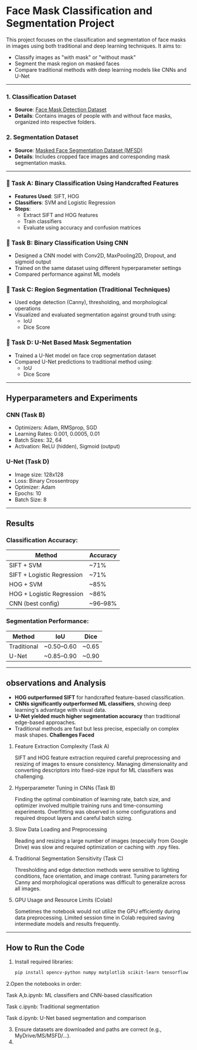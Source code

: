 
# Face Mask Classification and Segmentation Project


This project focuses on the classification and segmentation of face masks in images using both traditional and deep learning techniques. It aims to:
- Classify images as "with mask" or "without mask"
- Segment the mask region on masked faces
- Compare traditional methods with deep learning models like CNNs and U-Net

---


### 1. Classification Dataset
- **Source**: [Face Mask Detection Dataset](https://github.com/chandrikadeb7/Face-Mask-Detection/tree/master/dataset)
- **Details**: Contains images of people with and without face masks, organized into respective folders.

### 2. Segmentation Dataset
- **Source**: [Masked Face Segmentation Dataset (MFSD)](https://github.com/sadjadrz/MFSD)
- **Details**: Includes cropped face images and corresponding mask segmentation masks.

---


### 🔹 Task A: Binary Classification Using Handcrafted Features
- **Features Used**: SIFT, HOG
- **Classifiers**: SVM and Logistic Regression
- **Steps**:
  - Extract SIFT and HOG features
  - Train classifiers
  - Evaluate using accuracy and confusion matrices

### 🔹 Task B: Binary Classification Using CNN
- Designed a CNN model with Conv2D, MaxPooling2D, Dropout, and sigmoid output
- Trained on the same dataset using different hyperparameter settings
- Compared performance against ML models

### 🔹 Task C: Region Segmentation (Traditional Techniques)
- Used edge detection (Canny), thresholding, and morphological operations
- Visualized and evaluated segmentation against ground truth using:
  - IoU
  - Dice Score

### 🔹 Task D: U-Net Based Mask Segmentation
- Trained a U-Net model on face crop segmentation dataset
- Compared U-Net predictions to traditional method using:
  - IoU
  - Dice Score

---

## Hyperparameters and Experiments

### CNN (Task B)
- Optimizers: Adam, RMSprop, SGD
- Learning Rates: 0.001, 0.0005, 0.01
- Batch Sizes: 32, 64
- Activation: ReLU (hidden), Sigmoid (output)

### U-Net (Task D)
- Image size: 128x128
- Loss: Binary Crossentropy
- Optimizer: Adam
- Epochs: 10
- Batch Size: 8

---

## Results

### Classification Accuracy:
| Method | Accuracy |
|--------|----------|
| SIFT + SVM | ~71% |
| SIFT + Logistic Regression | ~71% |
| HOG + SVM | ~85% |
| HOG + Logistic Regression | ~86% |
| CNN (best config) | ~96–98% |

### Segmentation Performance:
| Method | IoU | Dice |
|--------|-----|------|
| Traditional | ~0.50–0.60 | ~0.65 |
| U-Net       | ~0.85–0.90 | ~0.90 |

---

## observations and Analysis
- **HOG outperformed SIFT** for handcrafted feature-based classification.
- **CNNs significantly outperformed ML classifiers**, showing deep learning's advantage with visual data.
- **U-Net yielded much higher segmentation accuracy** than traditional edge-based approaches.
- Traditional methods are fast but less precise, especially on complex mask shapes.
**Challenges Faced**
1. Feature Extraction Complexity (Task A)

   SIFT and HOG feature extraction required careful preprocessing and resizing of images to ensure consistency.
   Managing dimensionality and converting descriptors into fixed-size input for ML classifiers was challenging.

2. Hyperparameter Tuning in CNNs (Task B)

    Finding the optimal combination of learning rate, batch size, and optimizer involved multiple training runs and time-consuming experiments.
    Overfitting was observed in some configurations and required dropout layers and careful batch sizing.

3. Slow Data Loading and Preprocessing

    Reading and resizing a large number of images (especially from Google Drive) was slow and required optimization or caching with .npy files.

4. Traditional Segmentation Sensitivity (Task C)

    Thresholding and edge detection methods were sensitive to lighting conditions, face orientation, and image contrast.
    Tuning parameters for Canny and morphological operations was difficult to generalize across all images.

5. GPU Usage and Resource Limits (Colab)

    Sometimes the notebook would not utilize the GPU efficiently during data preprocessing.
    Limited session time in Colab required saving intermediate models and results frequently.




---

## How to Run the Code

1. Install required libraries:
   ```bash
   pip install opencv-python numpy matplotlib scikit-learn tensorflow

2.Open the notebooks in order:

  Task A,b.ipynb: ML classifiers and CNN-based classification
  
  Task c.ipynb: Traditional segmentation
  
  Task d.ipynb: U-Net based segmentation and comparison

3. Ensure datasets are downloaded and paths are correct (e.g., MyDrive/MS/MSFD/...).
4. 
